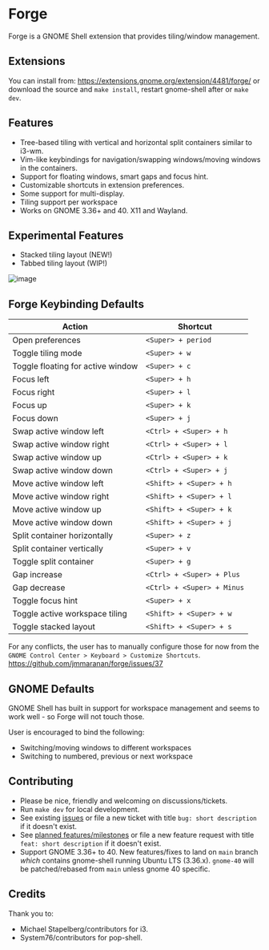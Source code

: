 # Forge

Forge is a GNOME Shell extension that provides tiling/window management.

## Extensions
You can install from: https://extensions.gnome.org/extension/4481/forge/ or download the source and `make install`, restart gnome-shell after or `make dev`.

## Features
- Tree-based tiling with vertical and horizontal split containers similar to i3-wm.
- Vim-like keybindings for navigation/swapping windows/moving windows in the containers.
- Support for floating windows, smart gaps and focus hint.
- Customizable shortcuts in extension preferences.
- Some support for multi-display.
- Tiling support per workspace
- Works on GNOME 3.36+ and 40. X11 and Wayland.

## Experimental Features
- Stacked tiling layout (NEW!)
- Tabbed tiling layout (WIP!)

![image](https://user-images.githubusercontent.com/348125/136070822-4350c7ea-3c31-4ad8-99de-16ee4b0f4d2c.png)

## Forge Keybinding Defaults

| Action | Shortcut |
| --- | --- |
| Open preferences | `<Super> + period` |
| Toggle tiling mode |`<Super> + w` |
| Toggle floating for active window | `<Super> + c` |
| Focus left | `<Super> + h` |
| Focus right | `<Super> + l` |
| Focus up | `<Super> + k` |
| Focus down | `<Super> + j` |
| Swap active window left | `<Ctrl> + <Super> + h` |
| Swap active window right | `<Ctrl> + <Super> + l` |
| Swap active window up | `<Ctrl> + <Super> + k` |
| Swap active window down | `<Ctrl> + <Super> + j` |
| Move active window left | `<Shift> + <Super> + h` |
| Move active window right | `<Shift> + <Super> + l` |
| Move active window up | `<Shift> + <Super> + k` |
| Move active window down | `<Shift> + <Super> + j` |
| Split container horizontally | `<Super> + z` |
| Split container vertically | `<Super> + v` |
| Toggle split container | `<Super> + g` |
| Gap increase | `<Ctrl> + <Super> + Plus` |
| Gap decrease | `<Ctrl> + <Super> + Minus` |
| Toggle focus hint | `<Super> + x` |
| Toggle active workspace tiling | `<Shift> + <Super> + w` |
| Toggle stacked layout | `<Shift> + <Super> + s` |

For any conflicts, the user has to manually configure those for now from the
`GNOME Control Center > Keyboard > Customize Shortcuts`. https://github.com/jmmaranan/forge/issues/37

## GNOME Defaults

GNOME Shell has built in support for workspace management and seems to work well - so Forge will not touch those.

User is encouraged to bind the following:
- Switching/moving windows to different workspaces
- Switching to numbered, previous or next workspace

## Contributing

- Please be nice, friendly and welcoming on discussions/tickets.
- Run `make dev` for local development.
- See existing [issues](https://github.com/jmmaranan/forge/issues) or file a new ticket with title `bug: short description` if it doesn't exist.
- See [planned features/milestones](https://github.com/jmmaranan/forge/milestones) or file a new feature request with title `feat: short description` if it doesn't exist.
- Support GNOME 3.36+ to 40. New features/fixes to land on `main` branch _which_ contains gnome-shell running Ubuntu LTS (3.36.x). `gnome-40` will be patched/rebased from `main` unless gnome 40 specific.

## Credits

Thank you to: 
- Michael Stapelberg/contributors for i3.
- System76/contributors for pop-shell.
